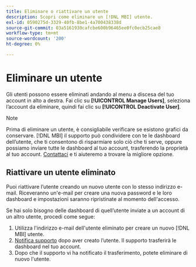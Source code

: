 ```yaml
---
title: Eliminare o riattivare un utente
description: Scopri come eliminare un [!DNL MBI] utente.
exl-id: 0590275d-3329-40fb-8be1-4a700438338d
source-git-commit: 03a5161930cafcbe600b96465ee0fc0ecb25cae8
workflow-type: tm+mt
source-wordcount: '200'
ht-degree: 0%

---
```


# Eliminare un utente

Gli utenti possono essere eliminati andando al menu a discesa del tuo account in alto a destra. Fai clic su **[!UICONTROL Manage Users]**, seleziona l’account da eliminare, quindi fai clic su **[!UICONTROL Deactivate User]**.

>[!NOTE]
>
>Prima di eliminare un utente, è consigliabile verificare se esistono grafici da conservare. [!DNL MBI] il supporto può condividere con te le dashboard dell’utente, che ti consentono di risparmiare solo ciò che ti serve, oppure possiamo inviare tutte le dashboard al tuo account, trasferendo la proprietà al tuo account. [Contattaci](../../guide-overview.md) e ti aiuteremo a trovare la migliore opzione.

## Riattivare un utente eliminato

Puoi riattivare l’utente creando un nuovo utente con lo stesso indirizzo e-mail. Riceveranno un&#39;e-mail per creare una nuova password e le loro dashboard e impostazioni saranno ripristinate al momento dell&#39;accesso.

Se hai solo bisogno delle dashboard di quell’utente inviate a un account di un altro utente, procedi come segue:

1. Utilizza l&#39;indirizzo e-mail dell&#39;utente eliminato per creare un nuovo [!DNL MBI] utente.
1. [Notifica supporto](../../guide-overview.md) dopo aver creato l’utente. Il supporto trasferirà le dashboard nel tuo account.
1. Dopo che il supporto vi ha notificato il trasferimento, potete eliminare di nuovo l&#39;utente.
